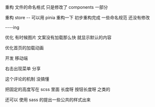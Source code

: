 重构 文件的命名格式 只是修改了 components 一部分

重构 store -- 可以用 pinia 重构一下 初步重构完成 一些命名规范 还没有修改

----ing

优化 有时候图片 文案没有加载那么快 就显示默认的内容

优化首页的加载动画

开发 移动端

右击出现菜单 分享

这个评论的机制 没搞懂

把固定的高度写在 scss 里面 长度呀 按钮长度呀 之类的

还可以 使用 sass 的提出一些公共的样式出来
